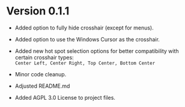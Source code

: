 # Version 0.1.1
- Added option to fully hide crosshair (except for menus).
- Added option to use the Windows Cursor as the crosshair.
- Added new hot spot selection options for better compatibility with certain crosshair types:<br>
`Center Left, Center Right, Top Center, Bottom Center`

- Minor code cleanup.
- Adjusted README.md
- Added AGPL 3.0 License to project files.